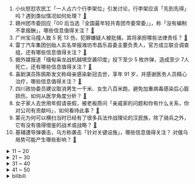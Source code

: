 1. 小伙怒怼农民工「一人占六个行李架位」引发讨论，行李架应该「先到先得」吗？遇到类似情况如何处理？ [:link:](https://www.zhihu.com/question/578669216)
2. 赣州团市委回应「00 后当选『全国最年轻共青团市委常委』」，称「没有编制不拿报酬」，哪些信息值得关注？ [:link:](https://www.zhihu.com/question/578475105)
3. 广州宝马撞人致 5 死 13 伤，犯罪嫌疑人被批捕，其将承担哪些法律责任？ [:link:](https://www.zhihu.com/question/578703243)
4. 雷丁汽车集团创始人实名举报潍坊市昌乐县委主要负责人，官方成立联合调查组，还有哪些信息值得关注？ [:link:](https://www.zhihu.com/question/578714150)
5. 据外媒报道「缅甸枭龙战机越境空袭印度」投下至少 5 枚炸弹，造成至少 7人死亡，还有哪些信息值得关注？ [:link:](https://www.zhihu.com/question/578453831)
6. 喜剧演员陈佩斯发文称母亲感染新冠去世，享年 91 岁，并感谢医务人员精心治疗，哪些信息值得关注？ [:link:](https://www.zhihu.com/question/578484135)
7. 四川政协委员建议取消男生一千米、女生八百米跑，避免加重病毒感染后心脏损伤，如何从医学角度分析？ [:link:](https://www.zhihu.com/question/578667390)
8. 女子家人去世用年假请丧假，被老板质问「亲戚家的问题和你有什么关系，你对公司有贡献吗」，如何看待此事？ [:link:](https://www.zhihu.com/question/578496947)
9. 蒙元为何可以横扫当时已经有了很多兵法作战理论的汉民族，除了骑兵之外，它有没有值得借鉴的战术或战略？ [:link:](https://www.zhihu.com/question/577714838)
10. 基辅遭导弹袭击，乌方称袭击「针对关键设施」，哪些信息值得关注？ 对俄乌局势可能产生哪些影响？ [:link:](https://www.zhihu.com/question/578684307)
<details>
<summary>11 ~ 20</summary>

11. 股市要开始一轮牛市吗？ [:link:](https://www.zhihu.com/question/570742382)
12. 女子被骗回婆家过年高速上抢方向盘，称「说好回娘家丈夫半路变卦」，如何看待？怎样解决「过年回哪边」难题？ [:link:](https://www.zhihu.com/question/578664636)
13. 年兽到底是什么动物？与《山海经》有关吗？ [:link:](https://www.zhihu.com/question/577912113)
14. 2022年你看了多少本书？最值得推荐的是哪几本？ [:link:](https://www.zhihu.com/question/573397399)
15. 为什么北方小年和南方小年不一样，还差一天？ [:link:](https://www.zhihu.com/question/578610501)
16. 为什么大家都普遍认为，再好的译者的翻译也不如自己学会外语直接看原版书呢？ [:link:](https://www.zhihu.com/question/573629458)
17. 电视剧《三体》明日开播，你最期待哪个角色？ [:link:](https://www.zhihu.com/question/578681256)
18. 尺帝 LPL 首秀收获五杀，LPL 春季赛 JDG 2:1 BLG 收获开门红，如何评价这场比赛？ [:link:](https://www.zhihu.com/question/578696257)
19. 自己正在变老的明显特征是什么？ [:link:](https://www.zhihu.com/question/557665060)
20. 国家卫健委称各省份发热门诊就诊人数呈下降趋势，全国急诊高峰已过，未来疫情发展趋势如何？需关注哪些方面？ [:link:](https://www.zhihu.com/question/578688197)
</details>
<details>
<summary>21 ~ 30</summary>

21. 特斯拉全球大降价，最高幅度达 20%，这对电动车市场和其他车企影响几何？特斯拉还有多少降价空间？ [:link:](https://www.zhihu.com/question/578535343)
22. 为什么有些读一遍三体的人看完三部之后会不认识汪淼？ [:link:](https://www.zhihu.com/question/413408903)
23. 王嘉尔伦敦演唱会怼外媒「只要来一次中国，就会知道中国很棒」，如何看待？ [:link:](https://www.zhihu.com/question/578498162)
24. 俄黑海舰队突然「倾巢而出」，这「非比寻常的动作」是否意味着一场作战行动？还有哪些信息值得关注？ [:link:](https://www.zhihu.com/question/578669819)
25. 拜登「文件门」发酵，美司法部启动调查，私宅被搜，多名助手被约谈，共和党还在酝酿大招，此事或将如何进展？ [:link:](https://www.zhihu.com/question/578535339)
26. 感到难受时，你是怎么治愈自己的？ [:link:](https://www.zhihu.com/question/576971491)
27. MPV 车型越来越热，常被诟病的安全问题如何保障？ [:link:](https://www.zhihu.com/question/578272125)
28. 如何评价王凯、谭松韵主演的电视剧《向风而行》？ [:link:](https://www.zhihu.com/question/574822239)
29. 如何评价知乎 2023《答案奇遇夜》？ [:link:](https://www.zhihu.com/question/578503383)
30. 韩国旅游业因「歧视性」入境措施复苏遇阻，济州岛知事称「期待中国游客早日访问济州」，释放了哪些信号？ [:link:](https://www.zhihu.com/question/578655903)
</details>
<details>
<summary>31 ~ 40</summary>

31. 围棋职业棋手升段很难吗，为什么战鹰下了那么多年棋才是二段啊？ [:link:](https://www.zhihu.com/question/577369742)
32. 苹果手表续航为什么那么差? [:link:](https://www.zhihu.com/question/547876737)
33. 英超第 20 轮曼彻斯特德比，曼联 2:1 逆转曼城，B费疑似越位进球引争议，如何评价本场比赛？ [:link:](https://www.zhihu.com/question/578713324)
34. 如何评价《原神》3.4版本海灯节活动归终留云的出现？ [:link:](https://www.zhihu.com/question/578566576)
35. 22-23 赛季英超曼联 2:1 曼城，如何评价这场比赛？ [:link:](https://www.zhihu.com/question/578703657)
36. 广东连续 34 年经济总量位居全国第一，广东这些年是如何「拼经济」的？为其他地方带来哪些借鉴思路？ [:link:](https://www.zhihu.com/question/578528477)
37. 乌总统办公室主任透露「乌克兰已开始从西方获得重武器」，这些重武器是什么？对俄乌局势将造成哪些影响？ [:link:](https://www.zhihu.com/question/578684760)
38. 《三体》电视剧为什么会让人如此期待？ [:link:](https://www.zhihu.com/question/578685708)
39. 人类失去生育能力，只能通过基因技术批量生产，世界会怎样？ [:link:](https://www.zhihu.com/question/578449052)
40. 给你1葛立恒数人民币，每天花1亿亿亿亿亿亿亿亿元，要花多久能花完？ [:link:](https://www.zhihu.com/question/576972914)
</details>
<details>
<summary>41 ~ 50</summary>

41. 如何看国际足联宣布对阿根廷队世界杯决赛中的不当行为进行调查？ [:link:](https://www.zhihu.com/question/578678501)
42. 如何看待李诞给父母贴心安排「三翼鸟智慧家庭」，此举有何高明之处？ [:link:](https://www.zhihu.com/question/578069530)
43. 如何锻炼不紧张的能力？ [:link:](https://www.zhihu.com/question/318545387)
44. 美国12月 CPI 环比转负，美联储下月加息 25 基点概率达近九成，美元指数跳水，哪些信息值得关注？ [:link:](https://www.zhihu.com/question/578340307)
45. 如何理解美国前驻华大使称「美国已不是一个自由贸易的国家」？经济民族主义能解决美国现在的问题吗？ [:link:](https://www.zhihu.com/question/578657305)
46. 为什么人在大声叫的时候别人会觉得聋，而自己觉得声音却不怎么大呢？ [:link:](https://www.zhihu.com/question/578072554)
47. 「意识上传」是否可以实现，以什么技术方式实现？ [:link:](https://www.zhihu.com/question/419475427)
48. 继「文件门」后，美国会众议院对拜登政府从阿富汗撤军展开调查，强硬要求布林肯提供信息，如何看待此事? [:link:](https://www.zhihu.com/question/578649857)
49. 为什么游戏鹅鸭杀比被抄袭的among us热度高很多？ [:link:](https://www.zhihu.com/question/573381377)
50. 可以推荐几本你觉得值得阅读的书吗？ [:link:](https://www.zhihu.com/question/578458280)
</details><details>
<summary>bilibili</summary>

1. 《原神》PV短片——「诸苦无隙」 [:link:](//www.bilibili.com/video/BV1R84y187Y5)
2. 关于流行音乐的深度研究：华语音乐已经完蛋了吗？ [:link:](//www.bilibili.com/video/BV1m8411P7v7)
3. 【官方MV】《One Last Chicken》 再见了，所有的只因战士 [:link:](//www.bilibili.com/video/BV1Mx4y137fa)
4. 寄生虫 [:link:](//www.bilibili.com/video/BV1224y1a7ks)
5. 深夜小桌游 [:link:](//www.bilibili.com/video/BV1FW4y137Tx)
6. 无敌了！这一期直接超神！！！ [:link:](//www.bilibili.com/video/BV1WG4y1C7mT)
7. 黄沙无绿肥，老树独饮酒。清枝衬明月，惆怅落满杯。复原白居易诗中的黄金角狮 [:link:](//www.bilibili.com/video/BV12G4y1k7S4)
8. 这是我今年遇到的很多朋友 [:link:](//www.bilibili.com/video/BV15P4y1k7Wz)
9. “小英雄大肚腩” [:link:](//www.bilibili.com/video/BV1NM411c7kM)
10. “睡教” [:link:](//www.bilibili.com/video/BV1YY4y1f7DH)
<details>
<summary>11 ~ 20</summary>

11. 河南8旬老人夜市摆摊，利润仅2毛，顾客寥寥无几！ [:link:](//www.bilibili.com/video/BV1gA411f7Dn)
12. “我玩了400个小时不知火舞，但我从没见过她长什么样” [:link:](//www.bilibili.com/video/BV1DY411y7Fj)
13. 【春节贺岁片】拐角遇到真爱，也有可能是警察 [:link:](//www.bilibili.com/video/BV1d84y187h1)
14. 多音字都是咋来的？ [:link:](//www.bilibili.com/video/BV1fP4y1r71X)
15. 我想养个这玩意儿 [:link:](//www.bilibili.com/video/BV1FG4y1w7T7)
16. 《流浪地球2》定义主题曲《人是_》MV！纵使光亮微茫，依然奋力前行！命运打不败活着！ [:link:](//www.bilibili.com/video/BV1bY41197mq)
17. 都什么年代，谁还当传统齐天大圣？！！ [:link:](//www.bilibili.com/video/BV1k14y1T745)
18. 又是一年 [:link:](//www.bilibili.com/video/BV1jD4y1W7XH)
19. 一口气看完猪猪侠之变身战队，GG爆的满级号被队友给玩废了！ [:link:](//www.bilibili.com/video/BV1BY411y7ZE)
20. ⚡ 舞 动 春 晚 ⚡ [:link:](//www.bilibili.com/video/BV1aY411y7vk)
</details>
<details>
<summary>21 ~ 30</summary>

21. 进击的巨人墨子（分享一波奇奇怪怪的知识） [:link:](//www.bilibili.com/video/BV14K411C77k)
22. 《Crazy》 Cover  Gnarls Barkley [:link:](//www.bilibili.com/video/BV19A411Z7Np)
23. 快过年了玩个游戏虐待一下自己 [:link:](//www.bilibili.com/video/BV1XT41127jP)
24. 《明日方舟》限定干员「重岳」前瞻PV [:link:](//www.bilibili.com/video/BV18M411b7dm)
25. 再做一次梦吧，这次是以百大的身份。 [:link:](//www.bilibili.com/video/BV17G4y1C7de)
26. “靠这碗辣肉拌面，一年后我拿了百大。” [:link:](//www.bilibili.com/video/BV1jx4y137Lq)
27. 【逗鱼时刻】第385期 这旅程，我们一起走过 [:link:](//www.bilibili.com/video/BV1P24y1Y75B)
28. 排号200桌，等位5小时？好悬没把我饿死【凭啥排长队ep04-朱光玉火锅】 [:link:](//www.bilibili.com/video/BV1zW4y137qi)
29. 300W粉UP主开什么车？雨哥到处跑座驾曝光！ [:link:](//www.bilibili.com/video/BV1XY4y1f7aQ)
30. 《原神》2023宣传视频-「来自群星II」愿旅途永不停息 [:link:](//www.bilibili.com/video/BV1qG4y1L7gi)
</details>
<details>
<summary>31 ~ 40</summary>

31. 太突然了，一时我接受不了你这么离开了 [:link:](//www.bilibili.com/video/BV1zx4y1g7bE)
32. 法国人怎么看中国网红Thurman猫一杯? [:link:](//www.bilibili.com/video/BV1C3411m7PQ)
33. 必须严惩！ [:link:](//www.bilibili.com/video/BV14D4y1W7q3)
34. 凳子恶魔！ [:link:](//www.bilibili.com/video/BV19x4y1g75F)
35. 万人直播！偷拍女友尬舞社死...竟冲上热榜第一！？！ [:link:](//www.bilibili.com/video/BV1Cx4y1g767)
36. 满门忠烈 [:link:](//www.bilibili.com/video/BV1aR4y1276c)
37. 2022年度未播出视频大放送——假如相亲对象的好友是HR（2 [:link:](//www.bilibili.com/video/BV1SG4y1A7Bd)
38. 把原神全部的糖塞入一首《深海回响》中...「原神/填词/翻唱/深海回响/4K」 [:link:](//www.bilibili.com/video/BV1P84y1Y7P5)
39. 冬季骑行东北，林区找到一个废弃房还带炕，烧起土炕睡得太舒服了 [:link:](//www.bilibili.com/video/BV18M411h7J9)
40. 当你拿到一把瞄胸打头的BUG武器... [:link:](//www.bilibili.com/video/BV1z14y1u7TZ)
</details>
<details>
<summary>41 ~ 50</summary>

41. 黛 玉 打 虎 [:link:](//www.bilibili.com/video/BV1YR4y127hB)
42. 《 天 价 水 果 》2 [:link:](//www.bilibili.com/video/BV1GW4y137RL)
43. 什锦区UP主为何能拿百大?【7年回顾】 [:link:](//www.bilibili.com/video/BV1kK411C7eh)
44. 七十万粉丝感谢！！！！！ [:link:](//www.bilibili.com/video/BV1AD4y1W7fp)
45. 正义降魔 [:link:](//www.bilibili.com/video/BV1eY4y1f7ZA)
46. 《时空中的绘旅人》全新新春活动「录异记」PV首曝：山海相逢，不渝之遇 [:link:](//www.bilibili.com/video/BV1gW4y137Mz)
47. 我到底是你的什么啊（恼） [:link:](//www.bilibili.com/video/BV1TK41117cZ)
48. 同学聚会遇到了前女友，说起当年的故事。 [:link:](//www.bilibili.com/video/BV1BG4y1A729)
49. 2023明日方舟新春会「兔兔闹新春」庆典宣传PV [:link:](//www.bilibili.com/video/BV1Rx4y1g7vE)
50. 还记得他吗？德国志愿者卢安克，深入广西深山中支教十八年 [:link:](//www.bilibili.com/video/BV1uP4y1k7yj)
</details>
<details>
<summary>51 ~ 60</summary>

51. 【阿斗】上映26年，28万人打出8.8分！因设定超前被严重低估的科幻神作！《千钧一发》 [:link:](//www.bilibili.com/video/BV1rG4y1k7sF)
52. 像不像上班时的你 [:link:](//www.bilibili.com/video/BV1sD4y1W7f5)
53. 春晚预测小品：《闺 蜜》 [:link:](//www.bilibili.com/video/BV1B14y1u7Gh)
54. 时隔3年终于回国，第一次带爸妈，探秘最贵黑珍珠3钻家乡菜！ [:link:](//www.bilibili.com/video/BV19v4y1y7j8)
55. 68分钟回顾阿根廷世界杯夺冠之旅：总有一些美好，值得我们全力以赴！ [:link:](//www.bilibili.com/video/BV1AW4y137An)
56. 谢谢你的礼物，你还好吗 [:link:](//www.bilibili.com/video/BV11x4y1g7VG)
57. 【4K60FPS】2016年酷玩火星哥碧昂丝封神现场！人生一定要看的现场 [:link:](//www.bilibili.com/video/BV1rM411h7C5)
58. 既然拿百大了 那不装了 [:link:](//www.bilibili.com/video/BV1iD4y1W7v8)
59. 奸商：3千元笔记本卖你5千犯法吗？女生电脑城买笔记本实录 [:link:](//www.bilibili.com/video/BV1yM411F74s)
60. 凌晨三点瞒着我爸偷偷去便利店狂吃大鸡腿 [:link:](//www.bilibili.com/video/BV1WD4y1W79y)
</details>
<details>
<summary>61 ~ 70</summary>

61. 我对这土地没有一点感情，评分9.3，中国最震撼的乡村纪录片！ [:link:](//www.bilibili.com/video/BV1Mv4y1i7FD)
62. 玩游戏像高考，渡劫像考研，炼个药还得研究中医？！ [:link:](//www.bilibili.com/video/BV1WR4y127gc)
63. 这都什么乱七八糟的模拟器啦！？ [:link:](//www.bilibili.com/video/BV1Z8411P71C)
64. 我…绝不允许你们没看过这么优秀的一部枪战……MMD？ [:link:](//www.bilibili.com/video/BV1D24y1a7ih)
65. 土坑酸菜重现市场，风评却变了？ [:link:](//www.bilibili.com/video/BV1Zd4y157kJ)
66. 我只能说，这任务真有趣 [:link:](//www.bilibili.com/video/BV1YR4y127sd)
67. 请停止莫名其妙的容貌焦虑 你有的问题可能大部分人都有 [:link:](//www.bilibili.com/video/BV1K24y1Y7Be)
68. 这么可爱真是抱歉！❤️【咬人猫】 [:link:](//www.bilibili.com/video/BV1XY411y7HN)
69. 当一个玩家输出练的全是弓箭手，这是她游戏的变化 [:link:](//www.bilibili.com/video/BV1z3411o7gs)
70. 法庭上的表演型发言 [:link:](//www.bilibili.com/video/BV1Lv4y1i7mW)
</details>
<details>
<summary>71 ~ 80</summary>

71. B 站 热 门 审 核 现 状 [:link:](//www.bilibili.com/video/BV1kx4y137HT)
72. 【拙见】20：玩了原神一个月 现在我要夸一款游戏 [:link:](//www.bilibili.com/video/BV1Ld4y177o7)
73. 杀疯了！12万人打出8.9分，复仇爽剧让人欲罢不能！深度解说《黑暗荣耀》（上） [:link:](//www.bilibili.com/video/BV123411o7GH)
74. 史上用料最奢华的“巧克力砖”！一刀切下去，嘴角流下拉丝的眼泪…… [:link:](//www.bilibili.com/video/BV14P4y1k7WQ)
75. 羊 村 年 会 [:link:](//www.bilibili.com/video/BV1H14y1u7nF)
76. 【补档】《日语版东百往事》 [:link:](//www.bilibili.com/video/BV1oP4y1r76s)
77. 新概念“娱乐” [:link:](//www.bilibili.com/video/BV1B84y1h7q5)
78. 【奇谭】“生活把我搓成桃，大圣送我三根毛” [:link:](//www.bilibili.com/video/BV1Ne4y1F7kV)
79. 一封以命送出的血书，竟改写了关羽命运？| 夏磊刘照坤献声，《川流：驿人》揭开历史阴影下的细节 [:link:](//www.bilibili.com/video/BV1CM411b7wQ)
80. 这个世界属实有点挤... [:link:](//www.bilibili.com/video/BV1hx4y1G7mz)
</details>
<details>
<summary>81 ~ 90</summary>

81. up主打扮成混混去日本女友老家拜见家长，结果... [:link:](//www.bilibili.com/video/BV1Q24y1a769)
82. 🤤探长，我是女人🤤 [:link:](//www.bilibili.com/video/BV1U14y1u7Bc)
83. 来欣赏这位浪漫又务实的男人吧 [:link:](//www.bilibili.com/video/BV1Wx4y137o5)
84. 新春特供|| 西游宇宙法宝等级的权力深意，天上对人间控制的终极手段 [:link:](//www.bilibili.com/video/BV1GG4y1y7DL)
85. 论文中期检查现状 [:link:](//www.bilibili.com/video/BV1d24y1a72d)
86. 憋笑大挑战：五种难度视频，你能通关吗？ [:link:](//www.bilibili.com/video/BV1MP4y1y7Lb)
87. 拼夕夕里3块5一个的“嫩牛五方”，你敢吃吗？？ [:link:](//www.bilibili.com/video/BV1TM411c7gv)
88. 《一把给你捏住》 [:link:](//www.bilibili.com/video/BV15M411h7we)
89. 【水果猎人】鉴定网络乱七八糟水果视频 [:link:](//www.bilibili.com/video/BV17v4y1i71g)
90. 亻尔 干 口麻 [:link:](//www.bilibili.com/video/BV1hY4y1f7PW)
</details>
<details>
<summary>91 ~ 100</summary>

91. 预测2023春晚，准确率98% [:link:](//www.bilibili.com/video/BV1qY411y7Wh)
92. 【春晚鬼畜】赵本山：我就是念诗之王！【改革春风吹满地】 [:link:](//www.bilibili.com/video/BV1bW411n7fY)
93. 不幸的是，圈圈还是套上了圈圈 [:link:](//www.bilibili.com/video/BV1td4y1j7gV)
94. 怎么把自己职业，说得更高大上一点！ [:link:](//www.bilibili.com/video/BV1QA411Z7rs)
95. 人类发源地非洲，为什么现在卷不出一个大国？【为什么历史42】 [:link:](//www.bilibili.com/video/BV1B24y1a7v1)
96. 【流浪地球2 | 定义主题曲《人是_》MV】周深震撼献唱，诉说人类的勇气与坚毅！ [:link:](//www.bilibili.com/video/BV18R4y1Y7Zz)
97. 欺负一只柯洁 [:link:](//www.bilibili.com/video/BV1624y1a7pG)
98. 小土狗第一次逛宠物友好商场，眼睛都亮了 [:link:](//www.bilibili.com/video/BV1B14y1u7wR)
99. 披风 斗篷 绣袍 氅衣，其实不管披啥，好用就行了呗 [:link:](//www.bilibili.com/video/BV1Q8411P73X)
100. “中 国 围 棋 不 能 没 有 战 鹰” [:link:](//www.bilibili.com/video/BV1mx4y1g7vH)
</details></details>